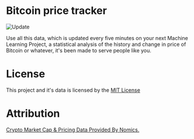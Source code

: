 # Bitcoin price tracker
 
![Update](https://github.com/filiptronicek/btc-tracker/workflows/Update/badge.svg)

Use all this data, which is updated every five minutes on your next Machine Learning Project, a statistical analysis of the history and change in price of Bitcoin or whatever, it's been made to serve people like you.

# License
This project and it's data is licensed by the [MIT License](https://github.com/filiptronicek/btc-tracker/blob/master/LICENSE)

# Attribution

[Crypto Market Cap & Pricing Data Provided By Nomics.](https://nomics.com)